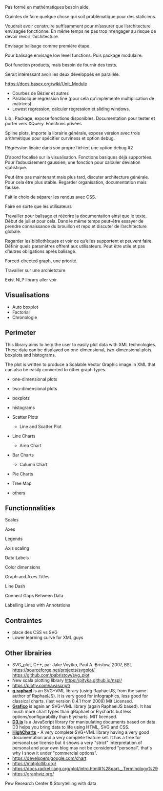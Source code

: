 Pas formé en mathématiques besoin aide.

Craintes de faire quelque chose qui soit problématique pour des staticiens.

Voudrait avoir construire suffisamment pour m’assurer que l’architecture envisagée fonctionne. En même temps ne pas trop m’engager au risque de devoir revoir l’architecture.

Envisage balisage comme première étape.

Pour balisage envisage low level functions. Puis package modulaire.

Dot function products, mais besoin de fournir des tests.

Serait intéressant avoir les deux développés en parallèle.

https://docs.basex.org/wiki/Unit_Module

- Courbes de Bézier et autres
- Parabolique regression line (pour cela qu’implémente multiplication de matrices).
- Lowest regression, calculer régression et sliding windows.

Lib : Package, expose fonctions disponibles. Documentation pour tester et porter vers XQuery. Fonctions privées 

Spline plots, importe la librairie générale, expose version avec trois arithmétique pour spécifier curviness et option debug.

Régression linaire dans son propre fichier, une option debug #2

D’abord focalisé sur la visualisation. Fonctions basiques déjà supportées. Pour l’adoucisement gaussien, une fonction pour calculer déviation statistique.

Peut être pas maintenant mais plus tard, discuter architecture générale. Pour cela être plus stable. Regarder organisation, documentation mais fausse.

Fait le choix de séparer les rendus avec CSS.

Faire en sorte que les utilisateurs

Travailler pour balisage et réécrire la documentation ainsi que le texte. Début de juillet pour cela. Dans le même temps peut-être essayer de prendre connaissance du brouillon et repo et discuter de l’architecture globale.

Regarder les bibliothèques et voir ce qu’elles supportent et peuvent faire. Définir quels paramètres offrent aux utilisateurs. Peut être utile et pas d’autres obligations après balisage. 

Forced-directed graph, une priorité.

Travailler sur une archietcture

Exist NLP library aller voir

## Visualisations

- Auto boxplot
- Factorial
- Chronologie

## Perimeter

This library aims to help the user to easily plot data with XML technologies. These data can be displayed on one-dimensional, two-dimensional plots, boxplots and histograms.

The plot is written to produce a Scalable Vector Graphic image in XML that can also be easily converted to other graph types.

- one-dimensional plots
- two-dimensional plots 
- boxplots
- histograms

- Scatter Plots
  - Line and Scatter Plot
- Line Charts
  - Area Chart
- Bar Charts
  - Culumn Chart
- Pie Charts
- Tree Map
- others

## Functionnalities

Scales

Axes

Legends

Axis scaling

Data Labels

Color dimensions

Graph and Axes Titles

Line Dash

Connect Gaps Between Data

Labelling Lines with Annotations

## Contraintes

- place des CSS vs SVG
- Lower learning curve for XML guys

## Other librairies

- SVG_plot, C++, par Jake Voytko, Paul A. Bristow, 2007, BSL https://sourceforge.net/projects/svgplot/ https://github.com/pabristow/svg_plot
- New scala plotting library https://pityka.github.io/nspl/
- https://plotly.com/javascript/
- [**g.raphael**](http://g.raphaeljs.com/)  is an SVG+VML library (using RaphaelJS, from the same author of  RaphaelJS). It is very good for infographics, less good for classical  charts. (last version 0.4.1 from 2009) Mit Licensed.
- [**Grafico**](http://grafico.kilianvalkhof.com/) is again an SVG+VML library (again RaphaelJS based). It has much more  chart types than gRaphael or Elycharts but less options/configurability  than Elycharts. MIT licensed.
- [**D3.js**](http://d3js.org/) Is a JavaScript library for manipulating documents based on data. D3 helps you bring data to life using HTML, SVG and CSS.
- [**HighCharts**](http://www.highcharts.com/) - A very complete SVG+VML library having a very good documentation and a very complete feature set. It has a free for personal use license but  it shows a very "strict" interpretation of personal and your own blog  may not be considered "personal", that's why I show it under "commercial options".
- https://developers.google.com/chart
- https://matplotlib.org/
- https://docs.racket-lang.org/plot/intro.html#%28part._.Terminology%29
- https://graphviz.org/

Pew Research Center & Storytelling with data